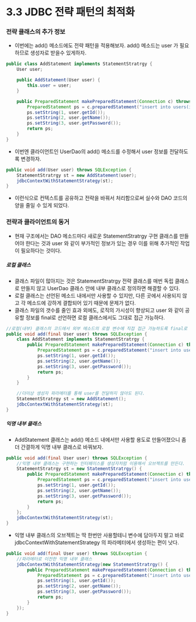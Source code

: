 # 3.3 JDBC 전략 패턴의 최적화

### 전략 클래스의 추가 정보
- 이번에는 add() 메소드에도 전략 패턴을 적용해보자. add() 메소드는 user 가 필요하므로 생성자로 받을수 있게하자.
```java
public class AddStatement implements StatementStratrgy {
    User user;

    public AddStatement(User user) {
        this.user = user;
    }

    public PreparedStatement makePreparedStatement(Connection c) throws SQLException {
        PreparedStatement ps = c.preparedStatement("insert into users(id, name, password) values(?, ?, ?)");
        ps.setString(1, user.getId());
        ps.setString(2, user.getName());
        ps.setString(3, user.getPassword());
        return ps;
    }
}
```
- 이번엔 클라이언트인 UserDao의 add() 메소드를 수정해서 user 정보를 전달하도록 변경하자.
```java
public void add(User user) throws SQLException {
    StatementStratrgy st = new AddStatement(user);
    jdbcContextWithStatementStrategy(st);
}
```
- 이런식으로 컨텍스트를 공유하고 전략을 바꿔서 처리함으로써 실수와 DAO 코드의 양을 줄일 수 있게 되었다.

### 전략과 클라이언트의 동거
- 현재 구조에서는 DAO 메소드마다 새로운 StatementStratrgy 구현 클래스를 만들어야 한다는 것과 user 와 같이 부가적인 정보가 있는 경우 이를 위해 추가적인 작업이 필요하다는 것이다.

##### 로컬 클래스
- 클래스 파일이 많아지는 것은 StatementStratrgy 전략 클래스를 매번 독립 클래스로 만들지 않고 UserDao 클래스 안에 내부 클래스로 정의하면 해결할 수 있다.
- 로컬 클래스는 선언된 메소드 내에서만 사용할 수 있지만, 다른 곳에서 사용되지 않고 각 메소드에 강하게 결합되어 있기 때문에 문제가 없다.
- 클래스 파일의 갯수를 줄인 효과 외에도, 로직의 가시성이 향상되고 user 와 같이 공유할 정보를 final로 선언하면 로컬 클래스에서도 그대로 접근 가능하다.

```java
//로컬(내부) 클래스의 코드에서 외부 메소드의 로컬 변수에 직접 접근 가능하도록 final로 선언
public void add(final User user) throws SQLException {
    class AddStatement implements StatementStratrgy {
        public PreparedStatement makePreparedStatement(Connection c) throws SQLException {
            PreparedStatement ps = c.preparedStatement("insert into users(id, name, password) values(?, ?, ?)");
            ps.setString(1, user.getId());
            ps.setString(2, user.getName());
            ps.setString(3, user.getPassword());
            return ps;
        }
    }

    //더이상 생성자 파라메터를 통해 user를 전달하지 않아도 된다.
    StatementStratrgy st = new AddStatement();
    jdbcContextWithStatementStrategy(st);
}
```

##### 익명 내부 클래스
- AddStatement 클래스는 add() 메소드 내에서만 사용할 용도로 만들어졌으니 좀더 간결하게 익명 내부 클래스로 바꿔보자.
```java
public void add(final User user) throws SQLException {
    //익명 내부 클래스는 구현하는 인터페이스를 생성자처럼 이용해서 오브젝트를 만든다.
    StatementStratrgy st = new StatementStratrgy() {
        public PreparedStatement makePreparedStatement(Connection c) throws SQLException {
            PreparedStatement ps = c.preparedStatement("insert into users(id, name, password) values(?, ?, ?)");
            ps.setString(1, user.getId());
            ps.setString(2, user.getName());
            ps.setString(3, user.getPassword());
            return ps;
        }
    };
    jdbcContextWithStatementStrategy(st);
}
```

- 익명 내부 클래스의 오브젝트는 딱 한번만 사용할테니 변수에 담아두지 말고 바로 jdbcContextWithStatementStrategy 의 파라메터에서 생성하는 편이 낫다.
```java
public void add(final User user) throws SQLException {
    //파라메터로 이전한 익명 내부 클래스
    jdbcContextWithStatementStrategy(new StatementStratrgy() {
        public PreparedStatement makePreparedStatement(Connection c) throws SQLException {
            PreparedStatement ps = c.preparedStatement("insert into users(id, name, password) values(?, ?, ?)");
            ps.setString(1, user.getId());
            ps.setString(2, user.getName());
            ps.setString(3, user.getPassword());
            return ps;
        }
    });
}
```
